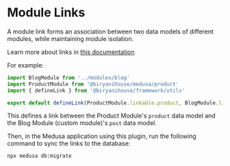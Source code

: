 # Module Links

A module link forms an association between two data models of different modules, while maintaining module isolation.

Learn more about links in [this documentation](https://docs.medusajs.com/learn/fundamentals/module-links)

For example:

```ts
import BlogModule from '../modules/blog'
import ProductModule from '@biryanihouse/medusa/product'
import { defineLink } from '@biryanihouse/framework/utils'

export default defineLink(ProductModule.linkable.product, BlogModule.linkable.post)
```

This defines a link between the Product Module's `product` data model and the Blog Module (custom module)'s `post` data model.

Then, in the Medusa application using this plugin, run the following command to sync the links to the database:

```bash
npx medusa db:migrate
```
